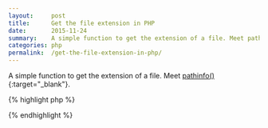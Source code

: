 ```yaml
---
layout:     post
title:      Get the file extension in PHP
date:       2015-11-24
summary:    A simple function to get the extension of a file. Meet pathinfo().
categories: php
permalink:  /get-the-file-extension-in-php/
---
```


A simple function to get the extension of a file. Meet [pathinfo()](https://php.net/pathinfo){:target="_blank"}.

{% highlight php %}
<?php $extension = pathinfo($filename, PATHINFO_EXTENSION); ?>
{% endhighlight %}
